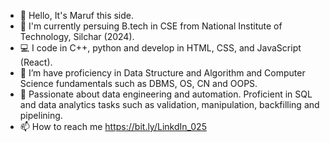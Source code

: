 - 👋 Hello, It's Maruf this side. 
- 🐧 I'm currently persuing B.tech in CSE from National Institute of Technology, Silchar (2024).
- 💻 I code in C++, python and develop in HTML, CSS, and JavaScript (React).
- 🌱 I’m have proficiency in Data Structure and Algorithm and Computer Science fundamentals such as DBMS, OS, CN and OOPS.
- 🌱 Passionate about data engineering and automation. Proficient in SQL and data analytics tasks such as validation, manipulation, backfilling and pipelining.
- 📫 How to reach me https://bit.ly/LinkdIn_025

<!---
Maruf025/Maruf025 is a ✨ special ✨ repository because its `README.md` (this file) appears on your GitHub profile.
You can click the Preview link to take a look at your changes.
--->
